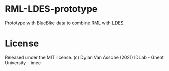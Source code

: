 # RML-LDES-prototype

Prototype with BlueBike data to combine [RML](https://rml.io/spec) with [LDES](https://semiceu.github.io/LinkedDataEventStreams).

# License

Released under the MIT license.
(c) Dylan Van Assche (2021)
IDLab - Ghent University - imec
